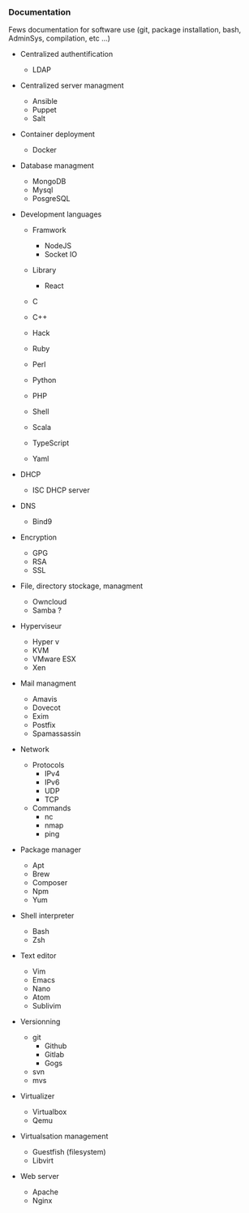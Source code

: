 ### Documentation
Fews documentation for software use (git, package installation, bash, AdminSys, compilation, etc ...)

* Centralized authentification
	- LDAP

* Centralized server managment
	- Ansible
	- Puppet
	- Salt

* Container deployment
	- Docker

* Database managment
	- MongoDB
	- Mysql
	- PosgreSQL

* Development languages
	- Framwork
		* NodeJS
		* Socket IO
	- Library
		* React
			
	- C
	- C++
	- Hack
	- Ruby
	- Perl
	- Python
	- PHP
	- Shell
	- Scala
	- TypeScript
	- Yaml

* DHCP
	- ISC DHCP server

* DNS
	- Bind9

* Encryption
	- GPG
	- RSA
	- SSL

* File, directory stockage, managment
	- Owncloud
	- Samba ?

* Hyperviseur
	- Hyper v
	- KVM
	- VMware ESX
	- Xen

* Mail managment
	- Amavis
	- Dovecot
	- Exim
	- Postfix
	- Spamassassin

* Network
	- Protocols
		* IPv4
		* IPv6
		* UDP
		* TCP
	- Commands
		* nc
		* nmap
		* ping

* Package manager
	- Apt
	- Brew
	- Composer
	- Npm
	- Yum

* Shell interpreter
	- Bash
	- Zsh

* Text editor
	- Vim
	- Emacs
	- Nano	
	- Atom
	- Sublivim

* Versionning
	- git
		* Github
		* Gitlab
		* Gogs
	- svn
	- mvs

* Virtualizer
	- Virtualbox
	- Qemu

* Virtualsation management
	- Guestfish (filesystem)
	- Libvirt

* Web server
	- Apache
	- Nginx
